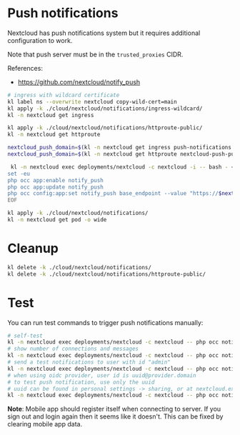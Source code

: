 
# Push notifications

Nextcloud has push notifications system but it requires additional configuration to work.

Note that push server must be in the `trusted_proxies` CIDR.

References:
- https://github.com/nextcloud/notify_push

```bash
# ingress with wildcard certificate
kl label ns --overwrite nextcloud copy-wild-cert=main
kl apply -k ./cloud/nextcloud/notifications/ingress-wildcard/
kl -n nextcloud get ingress

kl apply -k ./cloud/nextcloud/notifications/httproute-public/
kl -n nextcloud get httproute

nextcloud_push_domain=$(kl -n nextcloud get ingress push-notifications -o go-template "{{ (index .spec.rules 0).host}}")
nextcloud_push_domain=$(kl -n nextcloud get httproute nextcloud-push-public -o go-template --template "{{ (index .spec.hostnames 0)}}")

 kl -n nextcloud exec deployments/nextcloud -c nextcloud -i -- bash - << EOF
set -eu
php occ app:enable notify_push
php occ app:update notify_push
php occ config:app:set notify_push base_endpoint --value "https://$nextcloud_push_domain"
EOF

kl apply -k ./cloud/nextcloud/notifications/
kl -n nextcloud get pod -o wide

```

# Cleanup

```bash
kl delete -k ./cloud/nextcloud/notifications/
kl delete -k ./cloud/nextcloud/notifications/httproute-public/
```

# Test

You can run test commands to trigger push notifications manually:

```bash
# self-test
kl -n nextcloud exec deployments/nextcloud -c nextcloud -- php occ notify_push:self-test
# show number of connections and messages
kl -n nextcloud exec deployments/nextcloud -c nextcloud -- php occ notify_push:metrics
# send a test notifications to user with id "admin"
kl -n nextcloud exec deployments/nextcloud -c nextcloud -- php occ notification:test-push admin
# when using oidc provider, user id is uuid@provider.domain
# to test push notification, use only the uuid
# uuid can be found in personal settings -> sharing, or at nextcloud.example.com/settings/user/sharing
kl -n nextcloud exec deployments/nextcloud -c nextcloud -- php occ notification:test-push 99b556c5-2ae5-4bb9-a445-24b5346855ab
```

**Note**: Mobile app should register itself when connecting to server.
If you sign out and login again then it seems like it doesn't.
This can be fixed by clearing mobile app data.
